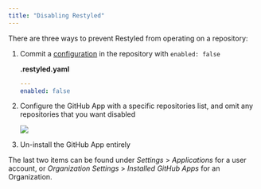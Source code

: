 ```yaml
---
title: "Disabling Restyled"
---
```


There are three ways to prevent Restyled from operating on a repository:

1. Commit a [configuration](https://github.com/restyled-io/restyled.io/wiki/Configuration-Reference) in the repository with `enabled: false`

   **.restyled.yaml**

   ```yaml
   ---
   enabled: false
   ```

1. Configure the GitHub App with a specific repositories list, and omit any repositories that you want disabled

   ![](https://help.github.com/assets/images/help/marketplace/marketplace-choose-repo-install-option.png)

1. Un-install the GitHub App entirely

The last two items can be found under *Settings* > *Applications* for a user account, or *Organization Settings* > *Installed GitHub Apps* for an Organization.
